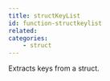 ```yaml
---
title: structKeyList
id: function-structkeylist
related:
categories:
    - struct
---
```


Extracts keys from a struct.